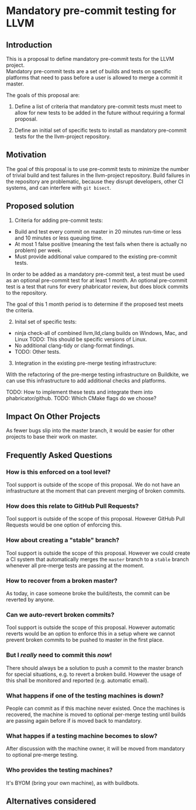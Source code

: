# Mandatory pre-commit testing for LLVM

## Introduction

This is a proposal to define mandatory pre-commit tests for the LLVM project.  
Mandatory pre-commit tests are a set of builds and tests on specific platforms 
that need to pass before a user is allowed to merge a commit it master. 

The goals of this proposal are:

1. Define a list of criteria that mandatory pre-commit tests must meet to allow
   for new tests to be added in the future without requiring a formal proposal.

2. Define an initial set of specific tests to install as mandatory pre-commit
   tests for the the llvm-project repository.


## Motivation

The goal of this proposal is to use pre-commit tests to minimize the number of
trivial build and test failures in the llvm-project repository.  Build failures in the repository
are problematic, because they disrupt developers, other CI systems, and can
interfere with `git bisect`.


## Proposed solution

1. Criteria for adding pre-commit tests:

* Build and test every commit on master in 20 minutes run-time or less and 
  10 minutes or less queuing time.
* At most 1 false positive (meaning the test fails when there is actually no
  problem) per week.
* Must provide additional value compared to the existing pre-commit tests.

In order to be added as a mandatory pre-commit test, a test must be
used as an optional pre-commit test for at least 1 month. An
optional pre-commit test is a test that runs for every
phabricator review, but does block commits to the repository.

The goal of this 1 month period is to determine if the proposed test
meets the criteria.

2. Inital set of specific tests:

* ninja check-all of combined llvm,lld,clang builds on Windows, Mac, and Linux
  TODO: This should be specific versions of Linux.
* No additional clang-tidy or clang-format findings.
* TODO: Other tests.

3. Integration in the existing pre-merge testing infrastructure:

With the refactoring of the pre-merge testing infrastructure on Buildkite,
we can use this infrastructure to add additional checks and platforms.

TODO: How to implement these tests and integrate them into phabricator/github.
TODO: Which CMake flags do we choose?


## Impact On Other Projects

As fewer bugs slip into the master branch, it would be easier for other projects
to base their work on master.

## Frequently Asked Questions

### How is this enforced on a tool level?

Tool support is outside of the scope of this proposal. We do not have an 
infrastructure at the moment that can prevent merging of broken commits. 

### How does this relate to GitHub Pull Requests?

Tool support is outside of the scope of this proposal. However GitHub Pull 
Requests would be one option of enforcing this.

### How about creating a "stable" branch?

Tool support is outside the scope of this proposal. However we could create 
a CI system that automatically merges the `master` branch to a `stable` branch
whenever all pre-merge tests are passing at the moment.

### How to recover from a broken master?

As today, in case someone broke the build/tests, the commit can be reverted by
anyone. 

### Can we auto-revert broken commits?

Tool support is outside the scope of this proposal. However automatic reverts
would be an option to enforce this in a setup where we cannot prevent broken
commits to be pushed to master in the first place.

### But I *really* need to commit this *now*!

There should always be a solution to push a commit to the master branch for
special situations, e.g. to revert a broken build. However the usage of this
shall be monitored and reported (e.g. automatic email).

### What happens if one of the testing machines is down?

People can commit as if this machine never existed. Once the machines is 
recovered, the machine is moved to optional per-merge testing until builds are 
passing again before if is moved back to mandatory.

### What happes if a testing machine becomes to slow?

After discussion with the machine owner, it will be moved from mandatory to 
optional pre-merge testing.

### Who provides the testing machines?

It's BYOM (bring your own machine), as with buildbots.

## Alternatives considered

